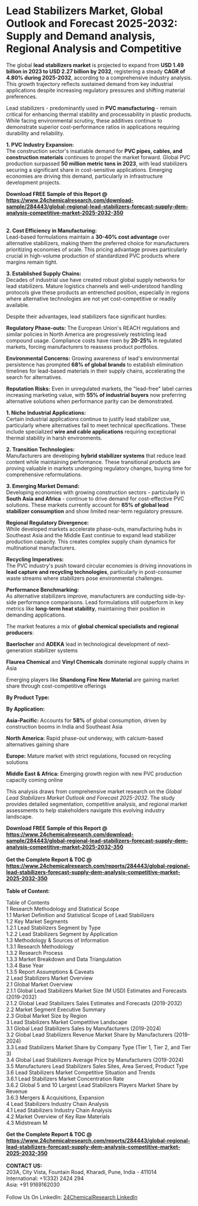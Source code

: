 <h1>Lead Stabilizers Market, Global Outlook and Forecast 2025-2032: Supply and Demand analysis, Regional Analysis and Competitive</h1><p>The global <strong>lead stabilizers market</strong> is projected to expand from <strong>USD 1.49 billion in 2023 to USD 2.27 billion by 2032</strong>, registering a steady <strong>CAGR of 4.80% during 2025-2032</strong>, according to a comprehensive industry analysis. This growth trajectory reflects sustained demand from key industrial applications despite increasing regulatory pressures and shifting material preferences.</p><p>Lead stabilizers - predominantly used in <strong>PVC manufacturing</strong> - remain critical for enhancing thermal stability and processability in plastic products. While facing environmental scrutiny, these additives continue to demonstrate superior cost-performance ratios in applications requiring durability and reliability.</p><p><strong>1. PVC Industry Expansion:</strong><br>
The construction sector's insatiable demand for <strong>PVC pipes, cables, and construction materials</strong> continues to propel the market forward. Global PVC production surpassed <strong>50 million metric tons in 2023</strong>, with lead stabilizers securing a significant share in cost-sensitive applications. Emerging economies are driving this demand, particularly in infrastructure development projects.</p><div><b>Download FREE Sample of this Report @ 
            <a href="https://www.24chemicalresearch.com/download-sample/284443/global-regional-lead-stabilizers-forecast-supply-dem-analysis-competitive-market-2025-2032-350">
            https://www.24chemicalresearch.com/download-sample/284443/global-regional-lead-stabilizers-forecast-supply-dem-analysis-competitive-market-2025-2032-350</a></b></div><br><p><strong>2. Cost Efficiency in Manufacturing:</strong><br>
Lead-based formulations maintain a <strong>30-40% cost advantage</strong> over alternative stabilizers, making them the preferred choice for manufacturers prioritizing economies of scale. This pricing advantage proves particularly crucial in high-volume production of standardized PVC products where margins remain tight.</p><p><strong>3. Established Supply Chains:</strong><br>
Decades of industrial use have created robust global supply networks for lead stabilizers. Mature logistics channels and well-understood handling protocols give these products an entrenched position, especially in regions where alternative technologies are not yet cost-competitive or readily available.</p><p>Despite their advantages, lead stabilizers face significant hurdles:</p><p><strong>Regulatory Phase-outs:</strong> The European Union's REACH regulations and similar policies in North America are progressively restricting lead compound usage. Compliance costs have risen by <strong>20-25%</strong> in regulated markets, forcing manufacturers to reassess product portfolios.</p><p><strong>Environmental Concerns:</strong> Growing awareness of lead's environmental persistence has prompted <strong>68% of global brands</strong> to establish elimination timelines for lead-based materials in their supply chains, accelerating the search for alternatives.</p><p><strong>Reputation Risks:</strong> Even in unregulated markets, the "lead-free" label carries increasing marketing value, with <strong>55% of industrial buyers</strong> now preferring alternative solutions when performance parity can be demonstrated.</p><p><strong>1. Niche Industrial Applications:</strong><br>
Certain industrial applications continue to justify lead stabilizer use, particularly where alternatives fail to meet technical specifications. These include specialized <strong>wire and cable applications</strong> requiring exceptional thermal stability in harsh environments.</p><p><strong>2. Transition Technologies:</strong><br>
Manufacturers are developing <strong>hybrid stabilizer systems</strong> that reduce lead content while maintaining performance. These transitional products are proving valuable in markets undergoing regulatory changes, buying time for comprehensive reformulations.</p><p><strong>3. Emerging Market Demand:</strong><br>
Developing economies with growing construction sectors - particularly in <strong>South Asia and Africa</strong> - continue to drive demand for cost-effective PVC solutions. These markets currently account for <strong>65% of global lead stabilizer consumption</strong> and show limited near-term regulatory pressure.</p><p><strong>Regional Regulatory Divergence:</strong><br>
    While developed markets accelerate phase-outs, manufacturing hubs in Southeast Asia and the Middle East continue to expand lead stabilizer production capacity. This creates complex supply chain dynamics for multinational manufacturers.</p><p><strong>Recycling Imperatives:</strong><br>
    The PVC industry's push toward circular economies is driving innovations in <strong>lead capture and recycling technologies</strong>, particularly in post-consumer waste streams where stabilizers pose environmental challenges.</p><p><strong>Performance Benchmarking:</strong><br>
    As alternative stabilizers improve, manufacturers are conducting side-by-side performance comparisons. Lead formulations still outperform in key metrics like <strong>long-term heat stability</strong>, maintaining their position in demanding applications.</p><p>The market features a mix of <strong>global chemical specialists and regional producers</strong>:</p><p><strong>Baerlocher</strong> and <strong>ADEKA</strong> lead in technological development of next-generation stabilizer systems</p><p><strong>Flaurea Chemical</strong> and <strong>Vinyl Chemicals</strong> dominate regional supply chains in Asia</p><p>Emerging players like <strong>Shandong Fine New Material</strong> are gaining market share through cost-competitive offerings</p><p><strong>By Product Type:</strong></p><p><strong>By Application:</strong></p><p><strong>Asia-Pacific:</strong> Accounts for <strong>58%</strong> of global consumption, driven by construction booms in India and Southeast Asia</p><p><strong>North America:</strong> Rapid phase-out underway, with calcium-based alternatives gaining share</p><p><strong>Europe:</strong> Mature market with strict regulations, focused on recycling solutions</p><p><strong>Middle East &amp; Africa:</strong> Emerging growth region with new PVC production capacity coming online</p><p>This analysis draws from comprehensive market research on the <em>Global Lead Stabilizers Market Outlook and Forecast 2025-2032</em>. The study provides detailed segmentation, competitive analysis, and regional market assessments to help stakeholders navigate this evolving industry landscape.</p><div><b>Download FREE Sample of this Report @ 
            <a href="https://www.24chemicalresearch.com/download-sample/284443/global-regional-lead-stabilizers-forecast-supply-dem-analysis-competitive-market-2025-2032-350">
            https://www.24chemicalresearch.com/download-sample/284443/global-regional-lead-stabilizers-forecast-supply-dem-analysis-competitive-market-2025-2032-350</a></b></div><br><div><b>Get the Complete Report & TOC @ 
            <a href="https://www.24chemicalresearch.com/reports/284443/global-regional-lead-stabilizers-forecast-supply-dem-analysis-competitive-market-2025-2032-350">
            https://www.24chemicalresearch.com/reports/284443/global-regional-lead-stabilizers-forecast-supply-dem-analysis-competitive-market-2025-2032-350</a></b></div><br>
            <b>Table of Content:</b><p>Table of Contents<br />
1 Research Methodology and Statistical Scope<br />
1.1 Market Definition and Statistical Scope of Lead Stabilizers<br />
1.2 Key Market Segments<br />
1.2.1 Lead Stabilizers Segment by Type<br />
1.2.2 Lead Stabilizers Segment by Application<br />
1.3 Methodology & Sources of Information<br />
1.3.1 Research Methodology<br />
1.3.2 Research Process<br />
1.3.3 Market Breakdown and Data Triangulation<br />
1.3.4 Base Year<br />
1.3.5 Report Assumptions & Caveats<br />
2 Lead Stabilizers Market Overview<br />
2.1 Global Market Overview<br />
2.1.1 Global Lead Stabilizers Market Size (M USD) Estimates and Forecasts (2019-2032)<br />
2.1.2 Global Lead Stabilizers Sales Estimates and Forecasts (2019-2032)<br />
2.2 Market Segment Executive Summary<br />
2.3 Global Market Size by Region<br />
3 Lead Stabilizers Market Competitive Landscape<br />
3.1 Global Lead Stabilizers Sales by Manufacturers (2019-2024)<br />
3.2 Global Lead Stabilizers Revenue Market Share by Manufacturers (2019-2024)<br />
3.3 Lead Stabilizers Market Share by Company Type (Tier 1, Tier 2, and Tier 3)<br />
3.4 Global Lead Stabilizers Average Price by Manufacturers (2019-2024)<br />
3.5 Manufacturers Lead Stabilizers Sales Sites, Area Served, Product Type<br />
3.6 Lead Stabilizers Market Competitive Situation and Trends<br />
3.6.1 Lead Stabilizers Market Concentration Rate<br />
3.6.2 Global 5 and 10 Largest Lead Stabilizers Players Market Share by Revenue<br />
3.6.3 Mergers & Acquisitions, Expansion<br />
4 Lead Stabilizers Industry Chain Analysis<br />
4.1 Lead Stabilizers Industry Chain Analysis<br />
4.2 Market Overview of Key Raw Materials<br />
4.3 Midstream M</p><div><b>Get the Complete Report & TOC @ 
            <a href="https://www.24chemicalresearch.com/reports/284443/global-regional-lead-stabilizers-forecast-supply-dem-analysis-competitive-market-2025-2032-350">
            https://www.24chemicalresearch.com/reports/284443/global-regional-lead-stabilizers-forecast-supply-dem-analysis-competitive-market-2025-2032-350</a></b></div><br><b>CONTACT US:</b><br>
            203A, City Vista, Fountain Road, Kharadi, Pune, India - 411014<br>
            International: +1(332) 2424 294<br>
            Asia: +91 9169162030 <br><br>
            Follow Us On LinkedIn: <a href="https://www.linkedin.com/company/24chemicalresearch/">24ChemicalResearch LinkedIn</a>